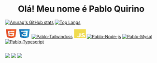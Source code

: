 <h1 align="center">Olá! Meu nome é Pablo Quirino</h1>

[![Anurag's GitHub stats](https://github-readme-stats.vercel.app/api?username=pabloquirino&show_icons=true&theme=transparent)](https://github.com/anuraghazr/github-readme-stats)
[![Top Langs](https://github-readme-stats.vercel.app/api/top-langs/?username=pabloquirino&show_icons=true&theme=transparent)](https://github.com/anuraghazra/github-readme-stats)

<div style="display: inline_block">
  <a href="https://developer.mozilla.org/pt-BR/docs/Web/HTML"><img alt="Pablo-Html" height="30" width="40" src="https://raw.githubusercontent.com/devicons/devicon/master/icons/html5/html5-original.svg"></a>
  <a href="https://developer.mozilla.org/pt-BR/docs/Web/CSS"><img alt="Pablo-Css" height="30" width="40" src="https://raw.githubusercontent.com/devicons/devicon/master/icons/css3/css3-original.svg"></a>
  <a href="https://tailwindcss.com/"><img alt="Pablo-Tailwindcss" height="30" width="30" src="https://www.svgrepo.com/show/374118/tailwind.svg"></a>
  <a href="https://developer.mozilla.org/pt-BR/docs/Web/JavaScript"><img alt="Pablo-Js" height="30" width="40" src="https://raw.githubusercontent.com/devicons/devicon/master/icons/javascript/javascript-plain.svg"></a>
  <a href="https://nodejs.org/en"><img alt="Pablo-Node-js" height="30" width="30" src="https://w7.pngwing.com/pngs/452/24/png-transparent-js-logo-node-logos-and-brands-icon.png"></a>
  <a href="https://www.mysql.com/"><img alt="Pablo-Mysql" height="30" width="30" src="https://w7.pngwing.com/pngs/747/798/png-transparent-mysql-logo-mysql-database-web-development-computer-software-dolphin-marine-mammal-animals-text.png"></a>
  <a href="https://www.typescriptlang.org/"><img alt="Pablo-Typescript" height="30" width="30" src="https://titrias.com/files/2022/04/typescript.png"></a>
</div>

##

<div>
  <a href ="https://wa.me/+55021983997371"><img src="https://img.shields.io/badge/WhatsApp-25D366?style=for-the-badge&logo=whatsapp&logoColor=white"></a>
  <a href ="mailto:pabloquirino17@gmail.com"><img src="https://img.shields.io/badge/Gmail-D14836?style=for-the-badge&logo=gmail&logoColor=white" target="_blank"></a>
  <a href="https://www.linkedin.com/in/pablo-quirino-53138a271/" target="_blank"><img src="https://img.shields.io/badge/-LinkedIn-%230077B5?style=for-the-badge&logo=linkedin&logoColor=white" target="_blank"></a>
</div>

<!-- wef -->




